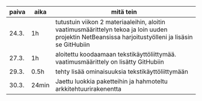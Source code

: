 | paiva | aika  | mitä tein								                                                                                    |
| ----- | ----- | --------------------------------------------------------------------------------------------------------------------------------------------------------- |
| 24.3. | 1h    | tutustuin viikon 2 materiaaleihin, aloitin vaatimusmäärittelyn tekoa ja loin uuden projektin NetBeansissa harjoitustyölleni ja lisäsin se GitHubiin       |
| 27.3. | 1h	| aloitettu koodaamaan tekstikäyttöliittymää. vaatimusmäärittely on lisätty GitHubiin									    |												    |
| 29.3. | 0.5h  | tehty lisää ominaisuuksia tekstikäyttöliittymään 													    |
| 30.3. | 24min | Jaettu luokkia paketteihin ja hahmoteltu arkkitehtuurirakenentta                                                                                          |                                              
